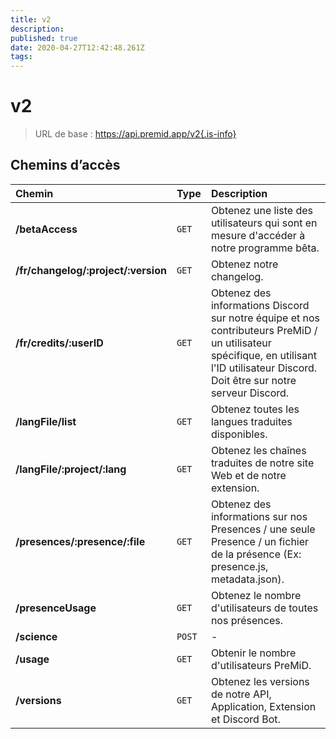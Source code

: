 ```yaml
---
title: v2
description:
published: true
date: 2020-04-27T12:42:48.261Z
tags:
---
```


# v2

> URL de base : https://api.premid.app/v2{.is-info}


## Chemins d’accès

<table>
  <thead>
    <tr>
      <th style="text-align:left">Chemin</th>
      <th style="text-align:left">Type</th>
      <th style="text-align:left">Description</th>
    </tr>
  </thead>
  <tbody>
    <tr>
      <td style="text-align:left"><b>/betaAccess</b>
      </td>
      <td style="text-align:left"><code>GET</code></td>
      <td style="text-align:left">Obtenez une liste des utilisateurs qui sont en mesure d'accéder à notre programme bêta.</td>
    </tr>
    <tr>
      <td style="text-align:left"><b>/fr/changelog/:project/:version</b>
      </td>
      <td style="text-align:left"><code>GET</code></td>
      <td style="text-align:left">Obtenez notre changelog.</td>
    </tr>
    <tr>
      <td style="text-align:left"><b>/fr/credits/:userID</b>
      </td>
      <td style="text-align:left"><code>GET</code></td>
      <td style="text-align:left">Obtenez des informations Discord sur notre équipe et nos contributeurs PreMiD / un utilisateur spécifique, en utilisant l'ID utilisateur Discord. Doit être sur notre serveur Discord.</td>
    </tr>
    <tr>
      <td style="text-align:left"><b>/langFile/list</b>
      </td>
      <td style="text-align:left"><code>GET</code></td>
      <td style="text-align:left">Obtenez toutes les langues traduites disponibles.</td>
    </tr>
    <tr>
      <td style="text-align:left"><b>/langFile/:project/:lang</b>
      </td>
      <td style="text-align:left"><code>GET</code></td>
      <td style="text-align:left">Obtenez les chaînes traduites de notre site Web et de notre extension.</td>
    </tr>
    <tr>
      <td style="text-align:left"><b>/presences/:presence/:file</b>
      </td>
      <td style="text-align:left"><code>GET</code></td>
      <td style="text-align:left">Obtenez des informations sur nos Presences / une seule Presence / un fichier de la présence (Ex: presence.js, metadata.json).</td>
    </tr>
    <tr>
      <td style="text-align:left"><b>/presenceUsage</b>
      </td>
      <td style="text-align:left"><code>GET</code></td>
      <td style="text-align:left">Obtenez le nombre d'utilisateurs de toutes nos présences.</td>
    </tr>
    <tr>
      <td style="text-align:left"><b>/science</b>
      </td>
      <td style="text-align:left"><code>POST</code></td>
      <td style="text-align:left">-</td>
    </tr>
    <tr>
      <td style="text-align:left"><b>/usage</b>
      </td>
      <td style="text-align:left"><code>GET</code></td>
      <td style="text-align:left">Obtenir le nombre d'utilisateurs PreMiD.</td>
    </tr>
    <tr>
      <td style="text-align:left"><b>/versions</b>
      </td>
      <td style="text-align:left"><code>GET</code></td>
      <td style="text-align:left">Obtenez les versions de notre API, Application, Extension et Discord Bot.</td>
    </tr>
  </tbody>
</table>

